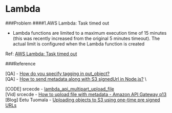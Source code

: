 # Lambda

###Problem
####1.AWS Lambda: Task timed out
- Lambda functions are limited to a maximum execution time of 15 minutes (this was recently increased from the original 5 minutes timeout). The actual limit is configured when the Lambda function is created

Ref: [AWS Lambda: Task timed out](https://stackoverflow.com/questions/43577746/aws-lambda-task-timed-out)

###Reference

[QA] - [How do you specify tagging in put_object?](https://stackoverflow.com/questions/51635286/how-do-you-specify-tagging-in-put-object) \
[QA] - [How to send metadata along with S3 signedUrl in Node.js?](https://pandeysoni.medium.com/how-to-send-metadata-along-with-s3-signedurl-in-node-js-c708aca2b951) \

[CODE] srcecde - [lambda_api_multipart_upload_file](https://github.com/srcecde/aws-tutorial-code/blob/master/lambda/lambda_api_multipart.py) \
[Vid] srcecde - [How to upload file with metadata - Amazon API Gateway p13](https://www.youtube.com/watch?v=NMV4bVTphjU) \
[Blog] Eetu Tuomala - [Uploading objects to S3 using one-time pre signed URLs](https://www.serverless.com/blog/s3-one-time-signed-url/)